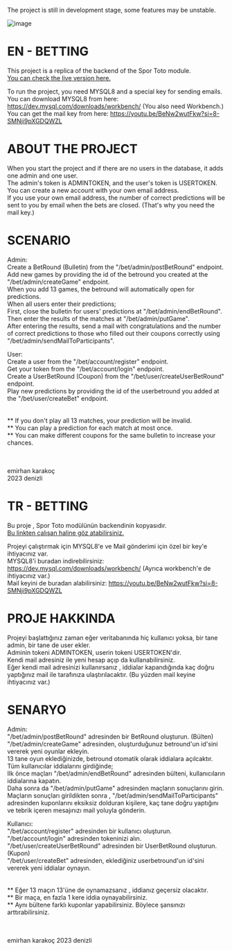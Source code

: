 The project is still in development stage, some features may be unstable.

![image](https://github.com/emirhankarakoc/betting/assets/101813995/d3c1b84e-fde4-49fc-bc56-6469b187d1c7)
<!--emirhanenginner -->

# EN - BETTING

This project is a replica of the backend of the Spor Toto module.<br/>
[You can check the live version here.](https://www.nesine.com/sportoto)

To run the project, you need MYSQL8 and a special key for sending emails.<br/>
You can download MYSQL8 from here: https://dev.mysql.com/downloads/workbench/ (You also need Workbench.)<br/>
You can get the mail key from here: https://youtu.be/BeNw2wutFkw?si=8-SMNji9pXGDQWZL

# ABOUT THE PROJECT

When you start the project and if there are no users in the database, it adds one admin and one user.<br/>
The admin's token is ADMINTOKEN, and the user's token is USERTOKEN.<br/>
You can create a new account with your own email address.<br/>
If you use your own email address, the number of correct predictions will be sent to you by email when the bets are
closed. (That's why you need the mail key.)<br/>

# SCENARIO

Admin:<br/>
Create a BetRound (Bulletin) from the "/bet/admin/postBetRound" endpoint.<br/>
Add new games by providing the id of the betround you created at the "/bet/admin/createGame" endpoint.<br/>
When you add 13 games, the betround will automatically open for predictions.<br/>
When all users enter their predictions;<br/>
First, close the bulletin for users' predictions at "/bet/admin/endBetRound".<br/>
Then enter the results of the matches at "/bet/admin/putGame".<br/>
After entering the results, send a mail with congratulations and the number of correct predictions to those who filled
out their coupons correctly using "/bet/admin/sendMailToParticipants".<br/>

User:<br/>
Create a user from the "/bet/account/register" endpoint.<br/>
Get your token from the "/bet/account/login" endpoint.<br/>
Create a UserBetRound (Coupon) from the "/bet/user/createUserBetRound" endpoint.<br/>
Play new predictions by providing the id of the userbetround you added at the "/bet/user/createBet" endpoint.<br/>
<br/><br/>
** If you don't play all 13 matches, your prediction will be invalid.<br/>
** You can play a prediction for each match at most once.<br/>
** You can make different coupons for the same bulletin to increase your chances.<br/><br/><br/>

emirhan karakoç<br/>
2023 denizli

# TR - BETTING

Bu proje , Spor Toto modülünün backendinin kopyasıdır.<br/>
[Bu linkten çalışan haline göz atabilirsiniz.](https://www.nesine.com/sportoto)<br/>

Projeyi çalıştırmak için MYSQL8'e ve Mail gönderimi için özel bir key'e ihtiyacınız var.<br/>
MYSQL8'i buradan indirebilirsiniz: https://dev.mysql.com/downloads/workbench/   (Ayrıca workbench'e de ihtiyacınız
var.)<br/>
Mail keyini de buradan alabilirsiniz: https://youtu.be/BeNw2wutFkw?si=8-SMNji9pXGDQWZL<br/>

# PROJE HAKKINDA

Projeyi başlattığınız zaman eğer veritabanında hiç kullanıcı yoksa, bir tane admin, bir tane de user ekler.<br/>
Adminin tokeni ADMINTOKEN, userin tokeni USERTOKEN'dir.<br/>
Kendi mail adresiniz ile yeni hesap açıp da kullanabilirsiniz.<br/>
Eğer kendi mail adresinizi kullanırsanız , iddialar kapandığında kaç doğru yaptığınız mail ile tarafınıza
ulaştırılacaktır. (Bu yüzden mail keyine ihtiyacınız var.)

# SENARYO

Admin:<br/>
"/bet/admin/postBetRound" adresinden bir BetRound oluşturun. (Bülten)<br/>
"/bet/admin/createGame" adresinden, oluşturduğunuz betround'un id'sini vererek yeni oyunlar ekleyin.<br/>
13 tane oyun eklediğinizde, betround otomatik olarak iddialara açılcaktır.
Tüm kullanıcılar iddialarını girdiğinde;<br/>
Ilk önce maçları "/bet/admin/endBetRound" adresinden bülteni, kullanıcıların iddialarına kapatın.<br/>
Daha sonra da "/bet/admin/putGame" adresinden maçların sonuçlarını girin.<br/>
Maçların sonuçları girildikten sonra , "/bet/admin/sendMailToParticipants" adresinden kuponlarını eksiksiz dolduran
kişilere, kaç tane doğru yaptığını ve tebrik içeren mesajınızı mail yoluyla gönderin.<br/>

Kullanıcı:<br/>
"/bet/account/register" adresinden bir kullanıcı oluşturun.<br/>
"/bet/account/login" adresinden tokeninizi alın.<br/>
"/bet/user/createUserBetRound" adresinden bir UserBetRound oluşturun. (Kupon)<br/>
"/bet/user/createBet" adresinden, eklediğiniz userbetround'un id'sini vererek yeni iddialar oynayın.<br/>
<br/><br/>
** Eğer 13 maçın 13'üne de oynamazsanız , iddianız geçersiz olacaktır.<br/>
** Bir maça, en fazla 1 kere iddia oynayabilirsiniz.<br/>
** Aynı bültene farklı kuponlar yapabilirsiniz. Böylece şansınızı arttırabilirsiniz.<br/><br/><br/>

emirhan karakoç
2023 denizli
